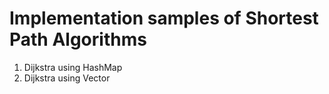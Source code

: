 # Implementation samples of Shortest Path Algorithms

1. Dijkstra using HashMap
2. Dijkstra using Vector
